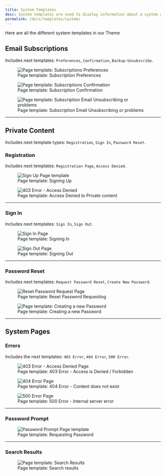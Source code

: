 ```yaml
---
title: System Templates
desc: System templates are used to display information about a system or a service.
permalink: /docs/templates/system/
---
```


Here are all the different system templates in our Theme

## Email Subscriptions

Includes next templates: `Preferences`, `Confirmation`, `Backup-Unsubscribe`.

<figure>
  <img src="./subscription-preferences.png" alt="Page template: Subscriptions Preferences" eleventy:widths="500">
  <figcaption>Page template: Subscription Preferences</figcaption>
</figure>

<figure>
  <img src="./subscription-confirmation.png" alt="Page template: Subscriptions Confirmation" eleventy:widths="500">
  <figcaption>Page template: Subscription Confirmation</figcaption>
</figure>

<figure>
  <img src="./unsubscribe.png" alt="Page template: Subscription Email Unsubscribing or problems" eleventy:widths="500">
  <figcaption>Page template: Subscription Email Unsubscribing or problems</figcaption>
</figure>

---

## Private Content

Includes next template types: `Registration`, `Sign In`, `Password Reset`.

### Registration

Includes next templates: `Registration Page`, `Access Denied`.

<figure>
  <img src="./register.png" alt="Sign Up Page template" eleventy:widths="500">
  <figcaption>Page template: Signing Up</figcaption>
</figure>

<figure>
  <img src="./403.png" alt="403 Error - Access Denied" eleventy:widths="500">
  <figcaption>Page template: Access Denied to Private content</figcaption>
</figure>

---

### Sign In

Includes next templates: `Sign In`, `Sign Out`.

<figure>
  <img src="./login.png" alt="Sign In Page" eleventy:widths="500">
  <figcaption>Page template: Signing In</figcaption>
</figure>

<figure>
  <img src="./logout.png" alt="Sign Out Page" eleventy:widths="500">
  <figcaption>Page template: Signing Out</figcaption>
</figure>

---

### Password Reset

Includes next templates: `Request Password Reset`, `Create New Password`.

<figure>
  <img src="./reset-password-request.png" alt="Reset Password Request Page" eleventy:widths="500">
  <figcaption>Page template: Reset Password Requesting</figcaption>
</figure>

<figure>
  <img src="./reset-password.png" alt="Page template: Creating a new Password" eleventy:widths="500">
  <figcaption>Page template: Creating a new Password</figcaption>
</figure>

---

## System Pages

### Errors

Includes the next templates: `403 Error`, `404 Error`, `500 Error`.

<figure>
  <img src="./403.png" alt="403 Error - Access Denied Page" eleventy:widths="500">
  <figcaption>Page template: 403 Error - Access is Denied / Forbidden</figcaption>
</figure>

<figure>
  <img src="./404.png" alt="404 Error Page" eleventy:widths="500">
  <figcaption>Page template: 404 Error - Content does not exist</figcaption>
</figure>

<figure>
  <img src="./500.png" alt="500 Error Page" eleventy:widths="500">
  <figcaption>Page template: 500 Error - Internal server error</figcaption>
</figure>

---

### Password Prompt

<figure>
  <img src="./password-prompt.png" alt="Password Prompt Page template" eleventy:widths="500">
  <figcaption>Page template: Requesting Password</figcaption>
</figure>

---

### Search Results

<figure>
  <img src="./search-results.png" alt="Page template: Search Results" eleventy:widths="500">
  <figcaption>Page template: Search results</figcaption>
</figure>
